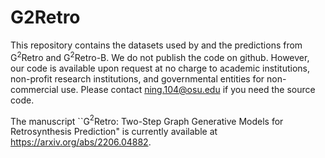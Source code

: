 # G2Retro

This repository contains the datasets used by and the predictions from G$^2$Retro and G$^2$Retro-B. We do not publish the code on github. However, our code is available upon request at no charge to academic institutions, non-profit research institutions, and governmental entities for non-commercial use. Please contact ning.104@osu.edu if you need the source code. 

The manuscript ``G$^2$Retro: Two-Step Graph Generative Models for Retrosynthesis Prediction" is currently available at https://arxiv.org/abs/2206.04882.
